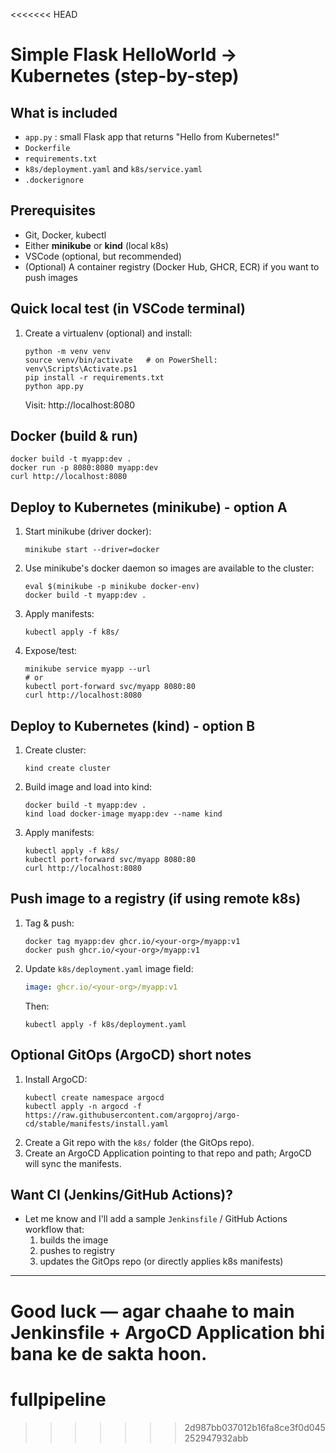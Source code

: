 <<<<<<< HEAD
# Simple Flask HelloWorld -> Kubernetes (step-by-step)

## What is included
- `app.py` : small Flask app that returns "Hello from Kubernetes!"
- `Dockerfile`
- `requirements.txt`
- `k8s/deployment.yaml` and `k8s/service.yaml`
- `.dockerignore`

## Prerequisites
- Git, Docker, kubectl
- Either **minikube** or **kind** (local k8s)
- VSCode (optional, but recommended)
- (Optional) A container registry (Docker Hub, GHCR, ECR) if you want to push images

## Quick local test (in VSCode terminal)
1. Create a virtualenv (optional) and install:
   ```
   python -m venv venv
   source venv/bin/activate   # on PowerShell: venv\Scripts\Activate.ps1
   pip install -r requirements.txt
   python app.py
   ```
   Visit: http://localhost:8080

## Docker (build & run)
```
docker build -t myapp:dev .
docker run -p 8080:8080 myapp:dev
curl http://localhost:8080
```

## Deploy to Kubernetes (minikube) - option A
1. Start minikube (driver docker):
   ```
   minikube start --driver=docker
   ```
2. Use minikube's docker daemon so images are available to the cluster:
   ```
   eval $(minikube -p minikube docker-env)
   docker build -t myapp:dev .
   ```
3. Apply manifests:
   ```
   kubectl apply -f k8s/
   ```
4. Expose/test:
   ```
   minikube service myapp --url
   # or
   kubectl port-forward svc/myapp 8080:80
   curl http://localhost:8080
   ```

## Deploy to Kubernetes (kind) - option B
1. Create cluster:
   ```
   kind create cluster
   ```
2. Build image and load into kind:
   ```
   docker build -t myapp:dev .
   kind load docker-image myapp:dev --name kind
   ```
3. Apply manifests:
   ```
   kubectl apply -f k8s/
   kubectl port-forward svc/myapp 8080:80
   curl http://localhost:8080
   ```

## Push image to a registry (if using remote k8s)
1. Tag & push:
   ```
   docker tag myapp:dev ghcr.io/<your-org>/myapp:v1
   docker push ghcr.io/<your-org>/myapp:v1
   ```
2. Update `k8s/deployment.yaml` image field:
   ```yaml
   image: ghcr.io/<your-org>/myapp:v1
   ```
   Then:
   ```
   kubectl apply -f k8s/deployment.yaml
   ```

## Optional GitOps (ArgoCD) short notes
1. Install ArgoCD:
   ```
   kubectl create namespace argocd
   kubectl apply -n argocd -f https://raw.githubusercontent.com/argoproj/argo-cd/stable/manifests/install.yaml
   ```
2. Create a Git repo with the `k8s/` folder (the GitOps repo).
3. Create an ArgoCD Application pointing to that repo and path; ArgoCD will sync the manifests.

## Want CI (Jenkins/GitHub Actions)?
- Let me know and I'll add a sample `Jenkinsfile` / GitHub Actions workflow that:
  1. builds the image
  2. pushes to registry
  3. updates the GitOps repo (or directly applies k8s manifests)

----
Good luck — agar chaahe to main Jenkinsfile + ArgoCD Application bhi bana ke de sakta hoon.
=======
# fullpipeline
>>>>>>> 2d987bb037012b16fa8ce3f0d045252947932abb
